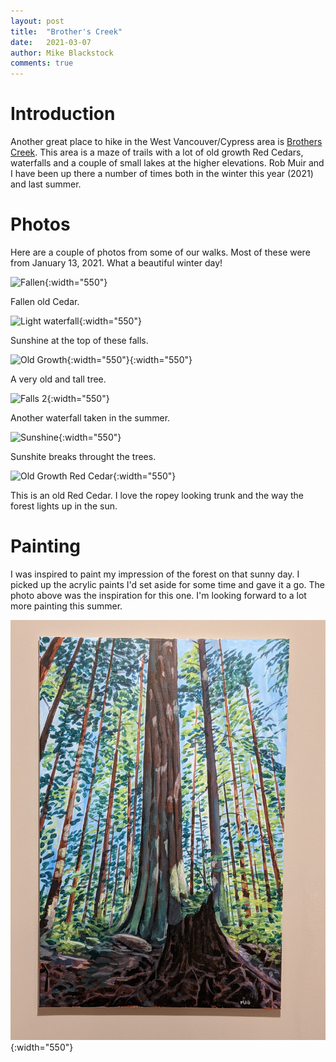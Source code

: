 ```yaml
---
layout: post
title:  "Brother's Creek"
date:   2021-03-07
author: Mike Blackstock
comments: true
---
```


# Introduction

Another great place to hike in the West Vancouver/Cypress area is  [Brothers Creek](https://www.vancouvertrails.com/trails/brothers-creek-loop/).  This area is a maze of trails with a lot of old growth Red Cedars, waterfalls and a couple of small lakes at the higher elevations.  Rob Muir and I have been up there a number of times both in the winter this year (2021) and last summer.

# Photos

Here are a couple of photos from some of our walks.  Most of these were from January 13, 2021.  What a beautiful winter day!

![Fallen](/assets/images/posts/brotherscreek/fallen.jpg){:width="550"}

Fallen old Cedar.

![Light waterfall](/assets/images/posts/brotherscreek/waterfall.jpg){:width="550"}

Sunshine at the top of these falls.

![Old Growth](/assets/images/posts/brotherscreek/old-growth.jpg){:width="550"}{:width="550"}

A very old and tall tree.

![Falls 2](/assets/images/posts/brotherscreek/falls2.jpg){:width="550"}

Another waterfall taken in the summer.

![Sunshine](/assets/images/posts/brotherscreek/sunshine-through.jpg){:width="550"}

Sunshite breaks throught the trees.

![Old Growth Red Cedar](/assets/images/posts/brotherscreek/forest-painting-model.jpg){:width="550"}

This is an old Red Cedar.  I love the ropey looking trunk and the way the forest lights up in the sun.

# Painting
I was inspired to paint my impression of the forest on that sunny day.  I picked up the acrylic paints I'd set aside for some time and gave it a go.  The photo above was the inspiration for this one.  I'm looking forward to a lot more painting this summer.

![Painting](/assets/images/posts/brotherscreek/painting.jpg){:width="550"}


